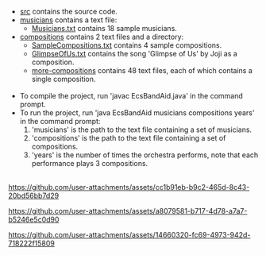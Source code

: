 - [src](src) contains the source code.
- [musicians](src/main/resources/musicians) contains a text file:
  - [Musicians.txt](src/main/resources/musicians/Musicians.txt) contains 18 sample musicians.
- [compositions](src/main/resources/compositions) contains 2 text files and a directory:
  - [SampleCompositions.txt](src/main/resources/compositions/SampleCompositions.txt) contains 4 sample compositions.
  - [GlimpseOfUs.txt](src/main/resources/compositions/GlimpseOfUs.txt) contains the song 'Glimpse of Us' by Joji as a composition.
  - [more-compositions](src/main/resources/compositions/more-compositions) contains 48 text files, each of which contains a single composition. <br><br>
- To compile the project, run 'javac EcsBandAid.java' in the command prompt. 
- To run the project, run 'java EcsBandAid musicians compositions years' in the command prompt:
  1. 'musicians' is the path to the text file containing a set of musicians.
  2. 'compositions' is the path to the text file containing a set of compositions.
  3. 'years' is the number of times the orchestra performs, note that each performance plays 3 compositions. <br><br>

https://github.com/user-attachments/assets/cc1b91eb-b9c2-465d-8c43-20bd56bb7d29

https://github.com/user-attachments/assets/a8079581-b717-4d78-a7a7-b5246e5c0d90

https://github.com/user-attachments/assets/14660320-fc69-4973-942d-718222f15809
